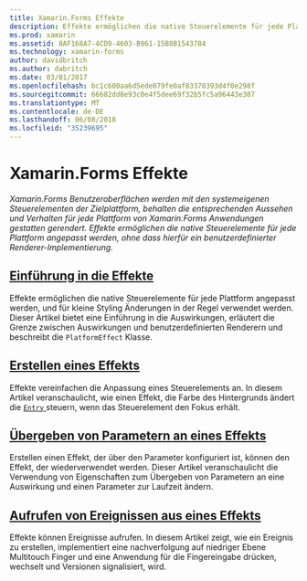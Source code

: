 ```yaml
---
title: Xamarin.Forms Effekte
description: Effekte ermöglichen die native Steuerelemente für jede Plattform angepasst werden, ohne dass hierfür ein benutzerdefinierter Renderer-Implementierung.
ms.prod: xamarin
ms.assetid: 8AF168A7-4CD9-4603-B961-15B8B1543784
ms.technology: xamarin-forms
author: davidbritch
ms.author: dabritch
ms.date: 03/01/2017
ms.openlocfilehash: bc1c600aa6d5ede079fe0af83370393d4f0e298f
ms.sourcegitcommit: 66682dd8e93c0e4f5dee69f32b5fc5a96443e307
ms.translationtype: MT
ms.contentlocale: de-DE
ms.lasthandoff: 06/08/2018
ms.locfileid: "35239695"
---
```

# <a name="xamarinforms-effects"></a>Xamarin.Forms Effekte

_Xamarin.Forms Benutzeroberflächen werden mit den systemeigenen Steuerelementen der Zielplattform, behalten die entsprechenden Aussehen und Verhalten für jede Plattform von Xamarin.Forms Anwendungen gestatten gerendert. Effekte ermöglichen die native Steuerelemente für jede Plattform angepasst werden, ohne dass hierfür ein benutzerdefinierter Renderer-Implementierung._

## <a name="introduction-to-effectsintroductionmd"></a>[Einführung in die Effekte](introduction.md)

Effekte ermöglichen die native Steuerelemente für jede Plattform angepasst werden, und für kleine Styling Änderungen in der Regel verwendet werden. Dieser Artikel bietet eine Einführung in die Auswirkungen, erläutert die Grenze zwischen Auswirkungen und benutzerdefinierten Renderern und beschreibt die `PlatformEffect` Klasse.

## <a name="creating-an-effectcreatingmd"></a>[Erstellen eines Effekts](creating.md)

Effekte vereinfachen die Anpassung eines Steuerelements an. In diesem Artikel veranschaulicht, wie einen Effekt, die Farbe des Hintergrunds ändert die [ `Entry` ](https://developer.xamarin.com/api/type/Xamarin.Forms.Entry/) steuern, wenn das Steuerelement den Fokus erhält.

## <a name="passing-parameters-to-an-effectpassing-parametersindexmd"></a>[Übergeben von Parametern an eines Effekts](passing-parameters/index.md)

Erstellen einen Effekt, der über den Parameter konfiguriert ist, können den Effekt, der wiederverwendet werden. Dieser Artikel veranschaulicht die Verwendung von Eigenschaften zum Übergeben von Parametern an eine Auswirkung und einen Parameter zur Laufzeit ändern.

## <a name="invoking-events-from-an-effecttouch-trackingmd"></a>[Aufrufen von Ereignissen aus eines Effekts](touch-tracking.md)

Effekte können Ereignisse aufrufen. In diesem Artikel zeigt, wie ein Ereignis zu erstellen, implementiert eine nachverfolgung auf niedriger Ebene Multitouch Finger und eine Anwendung für die Fingereingabe drücken, wechselt und Versionen signalisiert, wird.
